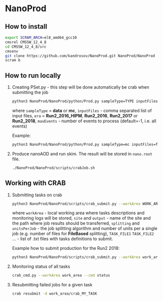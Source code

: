 # NanoProd

## How to install

```sh
export SCRAM_ARCH=el8_amd64_gcc10
cmsrel CMSSW_12_4_8
cd CMSSW_12_4_8/src
cmsenv
git clone https://github.com/kandrosov/NanoProd.git NanoProd/NanoProd
scram b
```

## How to run locally

1. Creating PSet.py - this step will be done automatically be crab when submitting the job
   ```sh
   python3 NanoProd/NanoProd/python/Prod.py sampleType=TYPE inputFiles=FILE1,FILE2,... era=ERA maxEvents=N
   ```
   where `sampleType` = **data** or **mc**,
   `inputFiles` - comma separated list of input files,
   `era` = **Run2_2016_HIPM**, **Run2_2016**, **Run2_2017** or **Run2_2018**,
   `maxEvents` - number of events to process (default=-1, i.e. all events)

   Example:
   ```sh
   python3 NanoProd/NanoProd/python/Prod.py sampleType=mc inputFiles=file:/eos/cms/store/group/phys_tau/acardini/miniAODskim/TTToSemiLeptonic_UL18_006455CD-9CDB-B843-B50D-5721C39F30CE.root era=Run2_2018 maxEvents=100
   ```

1. Produce nanoAOD and run skim. The result will be stored in `nano.root` file.
   ```sh
   ./NanoProd/NanoProd/scripts/crabJob.sh
   ```

## Working with CRAB

1. Submitting tasks on crab
   ```sh
   python3 NanoProd/NanoProd/scripts/crab_submit.py --workArea WORK_AREA --cfg NanoProd/NanoProd/python/Prod.py --site SITE --output OUTPUT_PATH --splitting FileBased --unitsPerJob N --scriptExe NanoProd/NanoProd/scripts/crabJob.sh --outputFiles nano.root TASK_FILE1 TASK_FILE2 ...
   ```
   where `workArea` - local working area where tasks descriptions and monitoring logs will be stored,
   `site` and `output` - name of the site and the path where job results should be transferred,
   `splitting` and `unitsPerJob` - the job splitting algorithm and number of units per a single job (e.g. number of files for **FileBased** splitting),
   `TASK_FILE1` `TASK_FILE2` ... - list of .txt files with tasks definitions to submit.

   Example how to submit production for the Run2 2018:
   ```sh
   python3 NanoProd/NanoProd/scripts/crab_submit.py --workArea work_area --cfg NanoProd/NanoProd/python/Prod.py --site T2_CH_CERN --output /store/group/phys_tau/kandroso/DeepTau_v2p5_prod --splitting FileBased --unitsPerJob 10 --scriptExe NanoProd/NanoProd/scripts/crabJob.sh --outputFiles nano.root NanoProd/NanoProd/crab/Run2_2018/*.txt
   ```
2. Monitoring status of all tasks
   ```sh
   crab_cmd.py --workArea work_area --cmd status
   ```
3. Resubmitting failed jobs for a given task
   ```sh
   crab resubmit -d work_area/crab_MY_TASK
   ```
